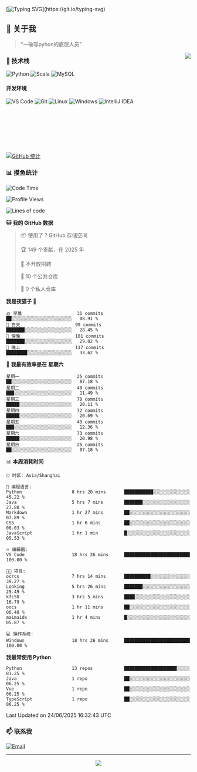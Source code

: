 [![Typing SVG](https://readme-typing-svg.herokuapp.com?font=Fira+Code&pause=1000&color=36BCF7&random=false&width=435&lines=print(%22Hello%2C+World!%22);%23+Welcome+to+my+code+space+%F0%9F%90%8D)](https://git.io/typing-svg)

## 🌟 关于我

> "一破写pyhon的底层人员"

<img align="right" src="https://github-readme-stats.vercel.app/api/top-langs/?username=huanxin996&theme=tokyonight" />

### 🎯 技术栈

![Python](https://img.shields.io/badge/Python-Expert-3776AB?style=for-the-badge&logo=python&logoColor=white)
![Scala](https://img.shields.io/badge/Scala-Expert-DC322F?style=for-the-badge&logo=scala&logoColor=white)
![MySQL](https://img.shields.io/badge/MySQL-Expert-4479A1?style=for-the-badge&logo=mysql&logoColor=white)

#### 开发环境

![VS Code](https://img.shields.io/badge/VS_Code-007ACC?style=for-the-badge&logo=visual-studio-code&logoColor=white)
![Git](https://img.shields.io/badge/Git-F05032?style=for-the-badge&logo=git&logoColor=white)
![Linux](https://img.shields.io/badge/Linux-FCC624?style=for-the-badge&logo=linux&logoColor=black)
![Windows](https://img.shields.io/badge/Windows_11-0078D4?style=for-the-badge&logo=windows11&logoColor=white)
![IntelliJ IDEA](https://img.shields.io/badge/IntelliJ_IDEA-000000?style=for-the-badge&logo=intellij-idea&logoColor=white)

<br/><br/><br/><br/><br/><br/>

  
[![GitHub 统计](https://github-readme-stats.vercel.app/api?username=huanxin996&show_icons=true&theme=tokyonight)](https://github.com/huanxin996)

### 📊 摸鱼统计

<!--START_SECTION:waka-->
![Code Time](http://img.shields.io/badge/Code%20Time-247%20hrs%2010%20mins-blue)

![Profile Views](http://img.shields.io/badge/%E4%B8%AA%E4%BA%BA%E8%B5%84%E6%96%99%E8%A7%82%E7%9C%8B%E6%AC%A1%E6%95%B0-0-blue)

![Lines of code](https://img.shields.io/badge/%E4%BB%8E%E3%80%8CHello%20World%E3%80%8D%E8%B5%B7%E6%88%91%E5%B7%B2%E7%BB%8F%E5%86%99%E4%BA%86-2.5%20million%20%E8%A1%8C%E4%BB%A3%E7%A0%81-blue)

**🐱 我的 GitHub 数据** 

> 📦  使用了 ? GitHub 存储空间 
 > 
> 🏆 149 个贡献，在 2025 年
 > 
> 🚫 不开放招聘
 > 
> 📜 10 个公共仓库 
 > 
> 🔑 0 个私人仓库 
 > 
**我是夜猫子 🦉** 

```text
🌞 早晨                     31 commits          ██░░░░░░░░░░░░░░░░░░░░░░░   08.91 % 
🌆 白天                     99 commits          ███████░░░░░░░░░░░░░░░░░░   28.45 % 
🌃 傍晚                     101 commits         ███████░░░░░░░░░░░░░░░░░░   29.02 % 
🌙 晚上                     117 commits         ████████░░░░░░░░░░░░░░░░░   33.62 % 
```
📅 **我最有效率是在 星期六** 

```text
星期一                      25 commits          ██░░░░░░░░░░░░░░░░░░░░░░░   07.18 % 
星期二                      40 commits          ███░░░░░░░░░░░░░░░░░░░░░░   11.49 % 
星期三                      70 commits          █████░░░░░░░░░░░░░░░░░░░░   20.11 % 
星期四                      72 commits          █████░░░░░░░░░░░░░░░░░░░░   20.69 % 
星期五                      43 commits          ███░░░░░░░░░░░░░░░░░░░░░░   12.36 % 
星期六                      73 commits          █████░░░░░░░░░░░░░░░░░░░░   20.98 % 
星期日                      25 commits          ██░░░░░░░░░░░░░░░░░░░░░░░   07.18 % 
```


📊 **本周消耗时间** 

```text
🕑︎ 时区: Asia/Shanghai

💬 编程语言: 
Python                   8 hrs 20 mins       ███████████░░░░░░░░░░░░░░   45.22 % 
Java                     5 hrs 7 mins        ███████░░░░░░░░░░░░░░░░░░   27.80 % 
Markdown                 1 hr 27 mins        ██░░░░░░░░░░░░░░░░░░░░░░░   07.89 % 
CSS                      1 hr 6 mins         ██░░░░░░░░░░░░░░░░░░░░░░░   06.03 % 
JavaScript               1 hr 1 min          █░░░░░░░░░░░░░░░░░░░░░░░░   05.53 % 

🔥 编辑器: 
VS Code                  18 hrs 26 mins      █████████████████████████   100.00 % 

🐱‍💻 项目: 
ocrcs                    7 hrs 14 mins       ██████████░░░░░░░░░░░░░░░   39.27 % 
Looking                  5 hrs 26 mins       ███████░░░░░░░░░░░░░░░░░░   29.49 % 
kfc50                    3 hrs 5 mins        ████░░░░░░░░░░░░░░░░░░░░░   16.79 % 
oocs                     1 hr 11 mins        ██░░░░░░░░░░░░░░░░░░░░░░░   06.48 % 
maimaidx                 1 hr 4 mins         █░░░░░░░░░░░░░░░░░░░░░░░░   05.87 % 

💻 操作系统: 
Windows                  18 hrs 26 mins      █████████████████████████   100.00 % 
```

**我最常使用 Python** 

```text
Python                   13 repos            ████████████████████░░░░░   81.25 % 
Java                     1 repo              ██░░░░░░░░░░░░░░░░░░░░░░░   06.25 % 
Vue                      1 repo              ██░░░░░░░░░░░░░░░░░░░░░░░   06.25 % 
TypeScript               1 repo              ██░░░░░░░░░░░░░░░░░░░░░░░   06.25 % 
```




 Last Updated on 24/06/2025 16:32:43 UTC
<!--END_SECTION:waka-->

### 📫 联系我

[![Email](https://img.shields.io/badge/Email-D14836?style=for-the-badge&logo=gmail&logoColor=white)](mailto:mc.xiaolang@Foxmail.com)

---

<p align="center">
  <img src="https://profile-counter.glitch.me/huanxin996/count.svg" />
</p>